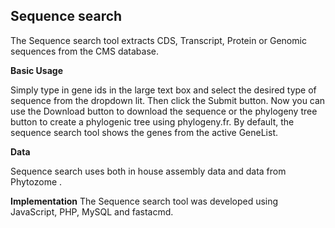 ## Sequence search
The Sequence search tool extracts CDS, Transcript, Protein or Genomic sequences from the CMS database.

**Basic Usage**

Simply type in gene ids in the large text box and select the desired type of sequence from the dropdown lit. Then click the Submit button. Now you can use the Download button to download the sequence or the phylogeny tree button to create a phylogenic tree using phylogeny.fr. By default, the sequence search tool shows the genes from the active GeneList.

**Data**

Sequence search uses both in house assembly data and data from Phytozome .

**Implementation**
The Sequence search tool was developed using JavaScript, PHP, MySQL and fastacmd.